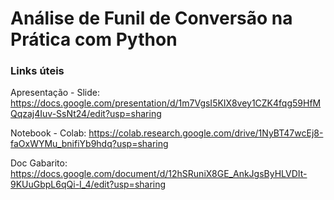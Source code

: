# Análise de Funil de Conversão na Prática com Python


### Links úteis
Apresentação - Slide: 
https://docs.google.com/presentation/d/1m7VgsI5KIX8vey1CZK4fqg59HfMQqzaj4Iuv-SsNt24/edit?usp=sharing


Notebook - Colab: 
https://colab.research.google.com/drive/1NyBT47wcEj8-faOxWYMu_bnifiYb9hdq?usp=sharing


Doc Gabarito: 
https://docs.google.com/document/d/12hSRuniX8GE_AnkJgsByHLVDIt-9KUuGbpL6qQi-I_4/edit?usp=sharing

